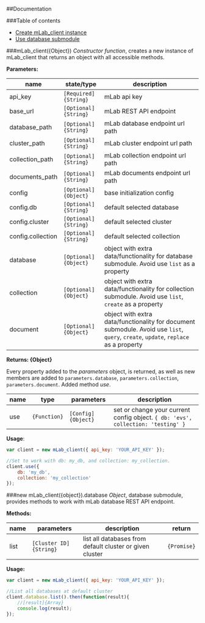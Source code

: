 ##Documentation

###Table of contents
- [Create mLab_client instance](#mlab_clientobject)
- [Use database submodule](#new-mlab_clientobjectdatabase)

###mLab\_client({Object})
_Constructor function_, creates a new instance of mLab_client that returns an object with all accessible methods.

__Parameters:__

name | state/type | description
--- | --- | ---
api_key | `[Required]{String}` | mLab api key
base_url | `[Optional]{String}`|  mLab REST API endpoint
database_path | `[Optional]{String}` | mLab database endpoint url path
cluster_path | `[Optional]{String}` | mLab cluster endpoint url path
collection_path | `[Optional]{String}` | mLab collection endpoint url path
documents_path | `[Optional]{String}` | mLab documents endpoint url path
config | `[Optional]{Object}` | base initialization config
config.db | `[Optional]{String}` | default selected database
config.cluster | `[Optional]{String}` | default selected cluster
config.collection | `[Optional]{String}` | default selected collection
database | `[Optional]{Object}` | object with extra data/functionality for database submodule. Avoid use `list` as a property
collection | `[Optional]{Object}` | object with extra data/functionality for collection submodule. Avoid use `list`, `create` as a property
document | `[Optional]{Object}` | object with extra data/functionality for document submodule. Avoid use `list`, `query`, `create`, `update`, `replace` as a property

__Returns: {Object}__

Every property added to the _parameters_ object, is returned, as well as new members are added to `parameters.database`, `parameters.collection`, `parameters.document`. Added method _use_.

name | type | parameters | description
--- | --- | --- | ---
use | `{Function}`| `[Config]{Object}` | set or change your current config object. `{ db: 'evs', collection: 'testing' }`  

__Usage__:

```javascript
var client = new mLab_client({ api_key: 'YOUR_API_KEY' });

//Set to work with db: my_db, and collection: my_collection.
client.use({
    db: 'my_db',
    collection: 'my_collection'
});
```

###new mLab_client({object}).database
_Object_, database submodule, provides methods to work with mLab database REST API endpoint.

__Methods:__ 

name | parameters | description | return
--- | --- | --- | ---
list | `[Cluster ID]{String}` | list all databases from default cluster or given cluster | `{Promise}`

__Usage:__

```javascript
var client = new mLab_client({ api_key: 'YOUR_API_KEY' });

//List all databases at default cluster
client.database.list().then(function(result){
    //[result]{Array}
    console.log(result);
});
```